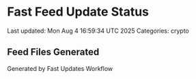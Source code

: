 # Fast Feed Update Status
Last updated: Mon Aug  4 16:59:34 UTC 2025
Categories: crypto

## Feed Files Generated

Generated by Fast Updates Workflow
